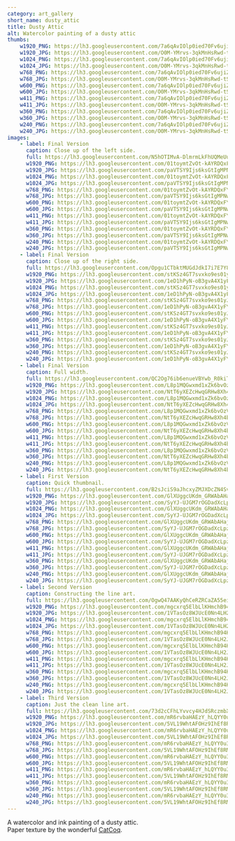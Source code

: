 ```yaml
---
category: art_gallery
short_name: dusty_attic
title: Dusty Attic
alt: Watercolor painting of a dusty attic
thumbs:
    w1920_PNG: https://lh3.googleusercontent.com/7a6qAvIOlp0ied70Fv6ujiZUO191s9DMtAP5iO9yidxu1LtBqoYR5Vhctz4yImW8t4cHAbNJ-bH5yy8PiIB_GU0bi5XBT4-rCBI0bIytLnAw6xNmcAhVS4p_StQr5HXY-W5o2tHvKA=w355
    w1920_JPG: https://lh3.googleusercontent.com/O0M-YMrvs-3qkMnHsRwd-tSdB4rXVHfSxVUZIWo3Cuwre-ONI0jcim-azZCubLy2m9GjOLsA-wybfcaHwKYdCdosdPxJlAq7n6t4388wvgVDUwZ_AQMnwlkZ-drnRVbedDNYZ1sO8w=w355
    w1024_PNG: https://lh3.googleusercontent.com/7a6qAvIOlp0ied70Fv6ujiZUO191s9DMtAP5iO9yidxu1LtBqoYR5Vhctz4yImW8t4cHAbNJ-bH5yy8PiIB_GU0bi5XBT4-rCBI0bIytLnAw6xNmcAhVS4p_StQr5HXY-W5o2tHvKA=w284
    w1024_JPG: https://lh3.googleusercontent.com/O0M-YMrvs-3qkMnHsRwd-tSdB4rXVHfSxVUZIWo3Cuwre-ONI0jcim-azZCubLy2m9GjOLsA-wybfcaHwKYdCdosdPxJlAq7n6t4388wvgVDUwZ_AQMnwlkZ-drnRVbedDNYZ1sO8w=w284
    w768_PNG: https://lh3.googleusercontent.com/7a6qAvIOlp0ied70Fv6ujiZUO191s9DMtAP5iO9yidxu1LtBqoYR5Vhctz4yImW8t4cHAbNJ-bH5yy8PiIB_GU0bi5XBT4-rCBI0bIytLnAw6xNmcAhVS4p_StQr5HXY-W5o2tHvKA=w213
    w768_JPG: https://lh3.googleusercontent.com/O0M-YMrvs-3qkMnHsRwd-tSdB4rXVHfSxVUZIWo3Cuwre-ONI0jcim-azZCubLy2m9GjOLsA-wybfcaHwKYdCdosdPxJlAq7n6t4388wvgVDUwZ_AQMnwlkZ-drnRVbedDNYZ1sO8w=w213
    w600_PNG: https://lh3.googleusercontent.com/7a6qAvIOlp0ied70Fv6ujiZUO191s9DMtAP5iO9yidxu1LtBqoYR5Vhctz4yImW8t4cHAbNJ-bH5yy8PiIB_GU0bi5XBT4-rCBI0bIytLnAw6xNmcAhVS4p_StQr5HXY-W5o2tHvKA=w166
    w600_JPG: https://lh3.googleusercontent.com/O0M-YMrvs-3qkMnHsRwd-tSdB4rXVHfSxVUZIWo3Cuwre-ONI0jcim-azZCubLy2m9GjOLsA-wybfcaHwKYdCdosdPxJlAq7n6t4388wvgVDUwZ_AQMnwlkZ-drnRVbedDNYZ1sO8w=w166
    w411_PNG: https://lh3.googleusercontent.com/7a6qAvIOlp0ied70Fv6ujiZUO191s9DMtAP5iO9yidxu1LtBqoYR5Vhctz4yImW8t4cHAbNJ-bH5yy8PiIB_GU0bi5XBT4-rCBI0bIytLnAw6xNmcAhVS4p_StQr5HXY-W5o2tHvKA=w114
    w411_JPG: https://lh3.googleusercontent.com/O0M-YMrvs-3qkMnHsRwd-tSdB4rXVHfSxVUZIWo3Cuwre-ONI0jcim-azZCubLy2m9GjOLsA-wybfcaHwKYdCdosdPxJlAq7n6t4388wvgVDUwZ_AQMnwlkZ-drnRVbedDNYZ1sO8w=w114
    w360_PNG: https://lh3.googleusercontent.com/7a6qAvIOlp0ied70Fv6ujiZUO191s9DMtAP5iO9yidxu1LtBqoYR5Vhctz4yImW8t4cHAbNJ-bH5yy8PiIB_GU0bi5XBT4-rCBI0bIytLnAw6xNmcAhVS4p_StQr5HXY-W5o2tHvKA=w100
    w360_JPG: https://lh3.googleusercontent.com/O0M-YMrvs-3qkMnHsRwd-tSdB4rXVHfSxVUZIWo3Cuwre-ONI0jcim-azZCubLy2m9GjOLsA-wybfcaHwKYdCdosdPxJlAq7n6t4388wvgVDUwZ_AQMnwlkZ-drnRVbedDNYZ1sO8w=w100
    w240_PNG: https://lh3.googleusercontent.com/7a6qAvIOlp0ied70Fv6ujiZUO191s9DMtAP5iO9yidxu1LtBqoYR5Vhctz4yImW8t4cHAbNJ-bH5yy8PiIB_GU0bi5XBT4-rCBI0bIytLnAw6xNmcAhVS4p_StQr5HXY-W5o2tHvKA=w66
    w240_JPG: https://lh3.googleusercontent.com/O0M-YMrvs-3qkMnHsRwd-tSdB4rXVHfSxVUZIWo3Cuwre-ONI0jcim-azZCubLy2m9GjOLsA-wybfcaHwKYdCdosdPxJlAq7n6t4388wvgVDUwZ_AQMnwlkZ-drnRVbedDNYZ1sO8w=w66
images:
    - label: Final Version
      caption: Close up of the left side.
      full: https://lh3.googleusercontent.com/N5hOTIMvA-DlmrmLkFhUQMeUuUVDo5p8CVasfXq2BI1IRvhPiAxngeIrcmSRDGOuF9bu4S7m5IX51zDQ4G97U7vMlAs7RZxQ4Bn8IbioraCEOKmcQ1pq_JV7IaLOS8aQC15Ip7oKEQ=w1080-h1080
      w1920_PNG: https://lh3.googleusercontent.com/01toymtZvOt-kAYRDQxFYVdFveUG0Tle1UsX83gzK5RI1B7n7-BLJfmMPQDJx8o0KYfBkV9EFyEbXlJB1KjIqQn-uzAjEU-B-E_R-L5d9KXYMH0q3WSJNF8oKYV7r_xqcg6EVMcy_w=w850
      w1920_JPG: https://lh3.googleusercontent.com/paVTSY9Ijs6ksGtIgMPNw2VIyhir1mwIz-sKyee-7RQ44xMGUEIfJJb6eRyoQvT4YSg8R0zIqdwgSq_Z2jh-UGC_EBtgij8LXuXRaZEUkAtIHTS3OPm3BZ2GZfxHWjXJqH4xpnBX9w=w850
      w1024_PNG: https://lh3.googleusercontent.com/01toymtZvOt-kAYRDQxFYVdFveUG0Tle1UsX83gzK5RI1B7n7-BLJfmMPQDJx8o0KYfBkV9EFyEbXlJB1KjIqQn-uzAjEU-B-E_R-L5d9KXYMH0q3WSJNF8oKYV7r_xqcg6EVMcy_w=w711
      w1024_JPG: https://lh3.googleusercontent.com/paVTSY9Ijs6ksGtIgMPNw2VIyhir1mwIz-sKyee-7RQ44xMGUEIfJJb6eRyoQvT4YSg8R0zIqdwgSq_Z2jh-UGC_EBtgij8LXuXRaZEUkAtIHTS3OPm3BZ2GZfxHWjXJqH4xpnBX9w=w711
      w768_PNG: https://lh3.googleusercontent.com/01toymtZvOt-kAYRDQxFYVdFveUG0Tle1UsX83gzK5RI1B7n7-BLJfmMPQDJx8o0KYfBkV9EFyEbXlJB1KjIqQn-uzAjEU-B-E_R-L5d9KXYMH0q3WSJNF8oKYV7r_xqcg6EVMcy_w=w533
      w768_JPG: https://lh3.googleusercontent.com/paVTSY9Ijs6ksGtIgMPNw2VIyhir1mwIz-sKyee-7RQ44xMGUEIfJJb6eRyoQvT4YSg8R0zIqdwgSq_Z2jh-UGC_EBtgij8LXuXRaZEUkAtIHTS3OPm3BZ2GZfxHWjXJqH4xpnBX9w=w533
      w600_PNG: https://lh3.googleusercontent.com/01toymtZvOt-kAYRDQxFYVdFveUG0Tle1UsX83gzK5RI1B7n7-BLJfmMPQDJx8o0KYfBkV9EFyEbXlJB1KjIqQn-uzAjEU-B-E_R-L5d9KXYMH0q3WSJNF8oKYV7r_xqcg6EVMcy_w=w416
      w600_JPG: https://lh3.googleusercontent.com/paVTSY9Ijs6ksGtIgMPNw2VIyhir1mwIz-sKyee-7RQ44xMGUEIfJJb6eRyoQvT4YSg8R0zIqdwgSq_Z2jh-UGC_EBtgij8LXuXRaZEUkAtIHTS3OPm3BZ2GZfxHWjXJqH4xpnBX9w=w416
      w411_PNG: https://lh3.googleusercontent.com/01toymtZvOt-kAYRDQxFYVdFveUG0Tle1UsX83gzK5RI1B7n7-BLJfmMPQDJx8o0KYfBkV9EFyEbXlJB1KjIqQn-uzAjEU-B-E_R-L5d9KXYMH0q3WSJNF8oKYV7r_xqcg6EVMcy_w=w285
      w411_JPG: https://lh3.googleusercontent.com/paVTSY9Ijs6ksGtIgMPNw2VIyhir1mwIz-sKyee-7RQ44xMGUEIfJJb6eRyoQvT4YSg8R0zIqdwgSq_Z2jh-UGC_EBtgij8LXuXRaZEUkAtIHTS3OPm3BZ2GZfxHWjXJqH4xpnBX9w=w285
      w360_PNG: https://lh3.googleusercontent.com/01toymtZvOt-kAYRDQxFYVdFveUG0Tle1UsX83gzK5RI1B7n7-BLJfmMPQDJx8o0KYfBkV9EFyEbXlJB1KjIqQn-uzAjEU-B-E_R-L5d9KXYMH0q3WSJNF8oKYV7r_xqcg6EVMcy_w=w250
      w360_JPG: https://lh3.googleusercontent.com/paVTSY9Ijs6ksGtIgMPNw2VIyhir1mwIz-sKyee-7RQ44xMGUEIfJJb6eRyoQvT4YSg8R0zIqdwgSq_Z2jh-UGC_EBtgij8LXuXRaZEUkAtIHTS3OPm3BZ2GZfxHWjXJqH4xpnBX9w=w250
      w240_PNG: https://lh3.googleusercontent.com/01toymtZvOt-kAYRDQxFYVdFveUG0Tle1UsX83gzK5RI1B7n7-BLJfmMPQDJx8o0KYfBkV9EFyEbXlJB1KjIqQn-uzAjEU-B-E_R-L5d9KXYMH0q3WSJNF8oKYV7r_xqcg6EVMcy_w=w166
      w240_JPG: https://lh3.googleusercontent.com/paVTSY9Ijs6ksGtIgMPNw2VIyhir1mwIz-sKyee-7RQ44xMGUEIfJJb6eRyoQvT4YSg8R0zIqdwgSq_Z2jh-UGC_EBtgij8LXuXRaZEUkAtIHTS3OPm3BZ2GZfxHWjXJqH4xpnBX9w=w166
    - label: Final Version
      caption: Close up of the right side.
      full: https://lh3.googleusercontent.com/Opgu1CTbktMUGdJdkI7i7E7Y8njrH8Z40IHHs-fwo1TGPhw_ObNnpgcglgBcXJEQgZjZekCRQIsityd1tbbQR84uW_gXGacSc8FM-lxhUO-MlTmDX_7EiOohTbPC7DHDgG6HtARyoQ=w1080-h1080
      w1920_PNG: https://lh3.googleusercontent.com/stKSz4GT7svxko9es01yJN3lYukIZKfRmkz-QOei82PoGsUrgenOuFIEiWoaEO9fhq6ELHgE3pUx8arZdZ32SID8-kf8CDjNBM_RpYhOd-X2Mj4bs6Y3WhQhQjTtj2CW69NCMukC4w=w850
      w1920_JPG: https://lh3.googleusercontent.com/1eD1hPyN-oB3gvA4X1yFYpm6q_2omtRtzHTzuzb7Va9wbB_nxA7sSYEqRi0X3majd_BaGMUfhE3SR82-J4ejQItCb-rJGQ1logwxMNnnjhM4u7x3Zevobe_q_AJXYZifgMvDqdT9Pw=w850
      w1024_PNG: https://lh3.googleusercontent.com/stKSz4GT7svxko9es01yJN3lYukIZKfRmkz-QOei82PoGsUrgenOuFIEiWoaEO9fhq6ELHgE3pUx8arZdZ32SID8-kf8CDjNBM_RpYhOd-X2Mj4bs6Y3WhQhQjTtj2CW69NCMukC4w=w711
      w1024_JPG: https://lh3.googleusercontent.com/1eD1hPyN-oB3gvA4X1yFYpm6q_2omtRtzHTzuzb7Va9wbB_nxA7sSYEqRi0X3majd_BaGMUfhE3SR82-J4ejQItCb-rJGQ1logwxMNnnjhM4u7x3Zevobe_q_AJXYZifgMvDqdT9Pw=w711
      w768_PNG: https://lh3.googleusercontent.com/stKSz4GT7svxko9es01yJN3lYukIZKfRmkz-QOei82PoGsUrgenOuFIEiWoaEO9fhq6ELHgE3pUx8arZdZ32SID8-kf8CDjNBM_RpYhOd-X2Mj4bs6Y3WhQhQjTtj2CW69NCMukC4w=w533
      w768_JPG: https://lh3.googleusercontent.com/1eD1hPyN-oB3gvA4X1yFYpm6q_2omtRtzHTzuzb7Va9wbB_nxA7sSYEqRi0X3majd_BaGMUfhE3SR82-J4ejQItCb-rJGQ1logwxMNnnjhM4u7x3Zevobe_q_AJXYZifgMvDqdT9Pw=w533
      w600_PNG: https://lh3.googleusercontent.com/stKSz4GT7svxko9es01yJN3lYukIZKfRmkz-QOei82PoGsUrgenOuFIEiWoaEO9fhq6ELHgE3pUx8arZdZ32SID8-kf8CDjNBM_RpYhOd-X2Mj4bs6Y3WhQhQjTtj2CW69NCMukC4w=w416
      w600_JPG: https://lh3.googleusercontent.com/1eD1hPyN-oB3gvA4X1yFYpm6q_2omtRtzHTzuzb7Va9wbB_nxA7sSYEqRi0X3majd_BaGMUfhE3SR82-J4ejQItCb-rJGQ1logwxMNnnjhM4u7x3Zevobe_q_AJXYZifgMvDqdT9Pw=w416
      w411_PNG: https://lh3.googleusercontent.com/stKSz4GT7svxko9es01yJN3lYukIZKfRmkz-QOei82PoGsUrgenOuFIEiWoaEO9fhq6ELHgE3pUx8arZdZ32SID8-kf8CDjNBM_RpYhOd-X2Mj4bs6Y3WhQhQjTtj2CW69NCMukC4w=w285
      w411_JPG: https://lh3.googleusercontent.com/1eD1hPyN-oB3gvA4X1yFYpm6q_2omtRtzHTzuzb7Va9wbB_nxA7sSYEqRi0X3majd_BaGMUfhE3SR82-J4ejQItCb-rJGQ1logwxMNnnjhM4u7x3Zevobe_q_AJXYZifgMvDqdT9Pw=w285
      w360_PNG: https://lh3.googleusercontent.com/stKSz4GT7svxko9es01yJN3lYukIZKfRmkz-QOei82PoGsUrgenOuFIEiWoaEO9fhq6ELHgE3pUx8arZdZ32SID8-kf8CDjNBM_RpYhOd-X2Mj4bs6Y3WhQhQjTtj2CW69NCMukC4w=w250
      w360_JPG: https://lh3.googleusercontent.com/1eD1hPyN-oB3gvA4X1yFYpm6q_2omtRtzHTzuzb7Va9wbB_nxA7sSYEqRi0X3majd_BaGMUfhE3SR82-J4ejQItCb-rJGQ1logwxMNnnjhM4u7x3Zevobe_q_AJXYZifgMvDqdT9Pw=w250
      w240_PNG: https://lh3.googleusercontent.com/stKSz4GT7svxko9es01yJN3lYukIZKfRmkz-QOei82PoGsUrgenOuFIEiWoaEO9fhq6ELHgE3pUx8arZdZ32SID8-kf8CDjNBM_RpYhOd-X2Mj4bs6Y3WhQhQjTtj2CW69NCMukC4w=w166
      w240_JPG: https://lh3.googleusercontent.com/1eD1hPyN-oB3gvA4X1yFYpm6q_2omtRtzHTzuzb7Va9wbB_nxA7sSYEqRi0X3majd_BaGMUfhE3SR82-J4ejQItCb-rJGQ1logwxMNnnjhM4u7x3Zevobe_q_AJXYZifgMvDqdT9Pw=w166
    - label: Final Version
      caption: Full width.
      full: https://lh3.googleusercontent.com/QC2Og76ib6enueVBYwb_R0kiT_5fIViTbW5jevmXWW95jF_NG-9-rvBPcXzEa4dAaeWJ4BRYTOdUlwYNH3qysTW7bcVuDFEu5spTjnE0j4shdGifSXg2X0Fe_-IySVAG9TFyBZseGA=w1080-h1080
      w1920_PNG: https://lh3.googleusercontent.com/L8p1MQGwxmd1xZk6bvOzVTX8hHINs19_XTU7dHR6E7w21r8hNPR1H3Z0f026YLR3D70j02v3fZuS5Zxt4q1ybEorWv8dP700_4HL-EtQN7W_TTKpfLEKYwPUqqdFW3P1s2ZBpHo6BA=w850
      w1920_JPG: https://lh3.googleusercontent.com/NtT6yXEZcHwqGRHw8Xh4bm1Ll8SlWgtuc8OPAhf3tik0s638wTN_qRN70BoEXn9vayG1phfIv-q1sB5ZZ0rCZt1ZIap0dPcoyK8ObqVS7HFR_6c0Ab2S2PkqnmJkuYeaVhH4zdTx3Q=w850
      w1024_PNG: https://lh3.googleusercontent.com/L8p1MQGwxmd1xZk6bvOzVTX8hHINs19_XTU7dHR6E7w21r8hNPR1H3Z0f026YLR3D70j02v3fZuS5Zxt4q1ybEorWv8dP700_4HL-EtQN7W_TTKpfLEKYwPUqqdFW3P1s2ZBpHo6BA=w711
      w1024_JPG: https://lh3.googleusercontent.com/NtT6yXEZcHwqGRHw8Xh4bm1Ll8SlWgtuc8OPAhf3tik0s638wTN_qRN70BoEXn9vayG1phfIv-q1sB5ZZ0rCZt1ZIap0dPcoyK8ObqVS7HFR_6c0Ab2S2PkqnmJkuYeaVhH4zdTx3Q=w711
      w768_PNG: https://lh3.googleusercontent.com/L8p1MQGwxmd1xZk6bvOzVTX8hHINs19_XTU7dHR6E7w21r8hNPR1H3Z0f026YLR3D70j02v3fZuS5Zxt4q1ybEorWv8dP700_4HL-EtQN7W_TTKpfLEKYwPUqqdFW3P1s2ZBpHo6BA=w533
      w768_JPG: https://lh3.googleusercontent.com/NtT6yXEZcHwqGRHw8Xh4bm1Ll8SlWgtuc8OPAhf3tik0s638wTN_qRN70BoEXn9vayG1phfIv-q1sB5ZZ0rCZt1ZIap0dPcoyK8ObqVS7HFR_6c0Ab2S2PkqnmJkuYeaVhH4zdTx3Q=w533
      w600_PNG: https://lh3.googleusercontent.com/L8p1MQGwxmd1xZk6bvOzVTX8hHINs19_XTU7dHR6E7w21r8hNPR1H3Z0f026YLR3D70j02v3fZuS5Zxt4q1ybEorWv8dP700_4HL-EtQN7W_TTKpfLEKYwPUqqdFW3P1s2ZBpHo6BA=w416
      w600_JPG: https://lh3.googleusercontent.com/NtT6yXEZcHwqGRHw8Xh4bm1Ll8SlWgtuc8OPAhf3tik0s638wTN_qRN70BoEXn9vayG1phfIv-q1sB5ZZ0rCZt1ZIap0dPcoyK8ObqVS7HFR_6c0Ab2S2PkqnmJkuYeaVhH4zdTx3Q=w416
      w411_PNG: https://lh3.googleusercontent.com/L8p1MQGwxmd1xZk6bvOzVTX8hHINs19_XTU7dHR6E7w21r8hNPR1H3Z0f026YLR3D70j02v3fZuS5Zxt4q1ybEorWv8dP700_4HL-EtQN7W_TTKpfLEKYwPUqqdFW3P1s2ZBpHo6BA=w285
      w411_JPG: https://lh3.googleusercontent.com/NtT6yXEZcHwqGRHw8Xh4bm1Ll8SlWgtuc8OPAhf3tik0s638wTN_qRN70BoEXn9vayG1phfIv-q1sB5ZZ0rCZt1ZIap0dPcoyK8ObqVS7HFR_6c0Ab2S2PkqnmJkuYeaVhH4zdTx3Q=w285
      w360_PNG: https://lh3.googleusercontent.com/L8p1MQGwxmd1xZk6bvOzVTX8hHINs19_XTU7dHR6E7w21r8hNPR1H3Z0f026YLR3D70j02v3fZuS5Zxt4q1ybEorWv8dP700_4HL-EtQN7W_TTKpfLEKYwPUqqdFW3P1s2ZBpHo6BA=w250
      w360_JPG: https://lh3.googleusercontent.com/NtT6yXEZcHwqGRHw8Xh4bm1Ll8SlWgtuc8OPAhf3tik0s638wTN_qRN70BoEXn9vayG1phfIv-q1sB5ZZ0rCZt1ZIap0dPcoyK8ObqVS7HFR_6c0Ab2S2PkqnmJkuYeaVhH4zdTx3Q=w250
      w240_PNG: https://lh3.googleusercontent.com/L8p1MQGwxmd1xZk6bvOzVTX8hHINs19_XTU7dHR6E7w21r8hNPR1H3Z0f026YLR3D70j02v3fZuS5Zxt4q1ybEorWv8dP700_4HL-EtQN7W_TTKpfLEKYwPUqqdFW3P1s2ZBpHo6BA=w166
      w240_JPG: https://lh3.googleusercontent.com/NtT6yXEZcHwqGRHw8Xh4bm1Ll8SlWgtuc8OPAhf3tik0s638wTN_qRN70BoEXn9vayG1phfIv-q1sB5ZZ0rCZt1ZIap0dPcoyK8ObqVS7HFR_6c0Ab2S2PkqnmJkuYeaVhH4zdTx3Q=w166
    - label: First Version
      caption: Quick thumbnail.
      full: https://lh3.googleusercontent.com/B2sJciS9aJhcxyZMJXDcZN4SvtJUwUrkIP3OBHKk6rjLP5lELymAY6og5rpyfYwTFKFwVC-QWrSWeez9tjNLWQFOqoBZZStBVZGI5JSUj7fMYbrgLfBPhZJ_6RTuR7cgccppVKDY3w=w1080-h1080
      w1920_PNG: https://lh3.googleusercontent.com/GlXUggcUKdm_GRWAbAHaj_JO13wNyycURGQAAo_bFrvn0VtKUjQlPOVo4JjDPfx0lTI63hWbvgRbFUYsvk78Zl4wxt6u1v0p1S2BPbqBoZQRWCn0ZHkJESs5BNqS6luHp_gQL7Tz4g=w850
      w1920_JPG: https://lh3.googleusercontent.com/SyYJ-UJGM7rOGDadXcLpzdbE2mNKslnaah1QpytMdR6-axClvUxo2cqA8UXVxf8sKA2wqUf0wK5ZjNRZRVatwnf5sn7lWPv11VpLB3FjQP0BRLXNrhinMNVJcjI3u1mvZG3AgYGmjQ=w850
      w1024_PNG: https://lh3.googleusercontent.com/GlXUggcUKdm_GRWAbAHaj_JO13wNyycURGQAAo_bFrvn0VtKUjQlPOVo4JjDPfx0lTI63hWbvgRbFUYsvk78Zl4wxt6u1v0p1S2BPbqBoZQRWCn0ZHkJESs5BNqS6luHp_gQL7Tz4g=w711
      w1024_JPG: https://lh3.googleusercontent.com/SyYJ-UJGM7rOGDadXcLpzdbE2mNKslnaah1QpytMdR6-axClvUxo2cqA8UXVxf8sKA2wqUf0wK5ZjNRZRVatwnf5sn7lWPv11VpLB3FjQP0BRLXNrhinMNVJcjI3u1mvZG3AgYGmjQ=w711
      w768_PNG: https://lh3.googleusercontent.com/GlXUggcUKdm_GRWAbAHaj_JO13wNyycURGQAAo_bFrvn0VtKUjQlPOVo4JjDPfx0lTI63hWbvgRbFUYsvk78Zl4wxt6u1v0p1S2BPbqBoZQRWCn0ZHkJESs5BNqS6luHp_gQL7Tz4g=w533
      w768_JPG: https://lh3.googleusercontent.com/SyYJ-UJGM7rOGDadXcLpzdbE2mNKslnaah1QpytMdR6-axClvUxo2cqA8UXVxf8sKA2wqUf0wK5ZjNRZRVatwnf5sn7lWPv11VpLB3FjQP0BRLXNrhinMNVJcjI3u1mvZG3AgYGmjQ=w533
      w600_PNG: https://lh3.googleusercontent.com/GlXUggcUKdm_GRWAbAHaj_JO13wNyycURGQAAo_bFrvn0VtKUjQlPOVo4JjDPfx0lTI63hWbvgRbFUYsvk78Zl4wxt6u1v0p1S2BPbqBoZQRWCn0ZHkJESs5BNqS6luHp_gQL7Tz4g=w416
      w600_JPG: https://lh3.googleusercontent.com/SyYJ-UJGM7rOGDadXcLpzdbE2mNKslnaah1QpytMdR6-axClvUxo2cqA8UXVxf8sKA2wqUf0wK5ZjNRZRVatwnf5sn7lWPv11VpLB3FjQP0BRLXNrhinMNVJcjI3u1mvZG3AgYGmjQ=w416
      w411_PNG: https://lh3.googleusercontent.com/GlXUggcUKdm_GRWAbAHaj_JO13wNyycURGQAAo_bFrvn0VtKUjQlPOVo4JjDPfx0lTI63hWbvgRbFUYsvk78Zl4wxt6u1v0p1S2BPbqBoZQRWCn0ZHkJESs5BNqS6luHp_gQL7Tz4g=w285
      w411_JPG: https://lh3.googleusercontent.com/SyYJ-UJGM7rOGDadXcLpzdbE2mNKslnaah1QpytMdR6-axClvUxo2cqA8UXVxf8sKA2wqUf0wK5ZjNRZRVatwnf5sn7lWPv11VpLB3FjQP0BRLXNrhinMNVJcjI3u1mvZG3AgYGmjQ=w285
      w360_PNG: https://lh3.googleusercontent.com/GlXUggcUKdm_GRWAbAHaj_JO13wNyycURGQAAo_bFrvn0VtKUjQlPOVo4JjDPfx0lTI63hWbvgRbFUYsvk78Zl4wxt6u1v0p1S2BPbqBoZQRWCn0ZHkJESs5BNqS6luHp_gQL7Tz4g=w250
      w360_JPG: https://lh3.googleusercontent.com/SyYJ-UJGM7rOGDadXcLpzdbE2mNKslnaah1QpytMdR6-axClvUxo2cqA8UXVxf8sKA2wqUf0wK5ZjNRZRVatwnf5sn7lWPv11VpLB3FjQP0BRLXNrhinMNVJcjI3u1mvZG3AgYGmjQ=w250
      w240_PNG: https://lh3.googleusercontent.com/GlXUggcUKdm_GRWAbAHaj_JO13wNyycURGQAAo_bFrvn0VtKUjQlPOVo4JjDPfx0lTI63hWbvgRbFUYsvk78Zl4wxt6u1v0p1S2BPbqBoZQRWCn0ZHkJESs5BNqS6luHp_gQL7Tz4g=w166
      w240_JPG: https://lh3.googleusercontent.com/SyYJ-UJGM7rOGDadXcLpzdbE2mNKslnaah1QpytMdR6-axClvUxo2cqA8UXVxf8sKA2wqUf0wK5ZjNRZRVatwnf5sn7lWPv11VpLB3FjQP0BRLXNrhinMNVJcjI3u1mvZG3AgYGmjQ=w166
    - label: Second Version
      caption: Constructing the line art.
      full: https://lh3.googleusercontent.com/OgwQ47AAKyQhCeRZRCaZA55eiVexbloINzD4rqg8LsHYrAwGyIv1aCCOjr6N2LFmZ944FJhfFmNxdXi8JUQC2LaTOzarH3cbw3ScYXaDiKlv4dlYFX3tg-0YmR2CLjPjD0TehP4uGw=w1080-h1080
      w1920_PNG: https://lh3.googleusercontent.com/mgcxrq5ElbLlKHmchB94H_mFdtUyvG8IrwRKEteOewRiOug9fZR1KmD7nG94jMx9GDYVfMR9YaPgLZ6mhyAQs2DmQsygviEPNoovMChGf-by8GSXP011tLroEZznvQsIjRwIt5u63Q=w850
      w1920_JPG: https://lh3.googleusercontent.com/1VTasOz8WJUcE0Nn4LH2J7ULZitJW41mZAeLH5lG70iMpTFGCZyoLidP_jOLPzKTwofzxnFOfFlczUui86WIZCysJo4nF8Elhfx5p-wZV4mf5xh6sCSLEF7C17rKIZpcg6phpMazsQ=w850
      w1024_PNG: https://lh3.googleusercontent.com/mgcxrq5ElbLlKHmchB94H_mFdtUyvG8IrwRKEteOewRiOug9fZR1KmD7nG94jMx9GDYVfMR9YaPgLZ6mhyAQs2DmQsygviEPNoovMChGf-by8GSXP011tLroEZznvQsIjRwIt5u63Q=w711
      w1024_JPG: https://lh3.googleusercontent.com/1VTasOz8WJUcE0Nn4LH2J7ULZitJW41mZAeLH5lG70iMpTFGCZyoLidP_jOLPzKTwofzxnFOfFlczUui86WIZCysJo4nF8Elhfx5p-wZV4mf5xh6sCSLEF7C17rKIZpcg6phpMazsQ=w711
      w768_PNG: https://lh3.googleusercontent.com/mgcxrq5ElbLlKHmchB94H_mFdtUyvG8IrwRKEteOewRiOug9fZR1KmD7nG94jMx9GDYVfMR9YaPgLZ6mhyAQs2DmQsygviEPNoovMChGf-by8GSXP011tLroEZznvQsIjRwIt5u63Q=w533
      w768_JPG: https://lh3.googleusercontent.com/1VTasOz8WJUcE0Nn4LH2J7ULZitJW41mZAeLH5lG70iMpTFGCZyoLidP_jOLPzKTwofzxnFOfFlczUui86WIZCysJo4nF8Elhfx5p-wZV4mf5xh6sCSLEF7C17rKIZpcg6phpMazsQ=w533
      w600_PNG: https://lh3.googleusercontent.com/mgcxrq5ElbLlKHmchB94H_mFdtUyvG8IrwRKEteOewRiOug9fZR1KmD7nG94jMx9GDYVfMR9YaPgLZ6mhyAQs2DmQsygviEPNoovMChGf-by8GSXP011tLroEZznvQsIjRwIt5u63Q=w416
      w600_JPG: https://lh3.googleusercontent.com/1VTasOz8WJUcE0Nn4LH2J7ULZitJW41mZAeLH5lG70iMpTFGCZyoLidP_jOLPzKTwofzxnFOfFlczUui86WIZCysJo4nF8Elhfx5p-wZV4mf5xh6sCSLEF7C17rKIZpcg6phpMazsQ=w416
      w411_PNG: https://lh3.googleusercontent.com/mgcxrq5ElbLlKHmchB94H_mFdtUyvG8IrwRKEteOewRiOug9fZR1KmD7nG94jMx9GDYVfMR9YaPgLZ6mhyAQs2DmQsygviEPNoovMChGf-by8GSXP011tLroEZznvQsIjRwIt5u63Q=w285
      w411_JPG: https://lh3.googleusercontent.com/1VTasOz8WJUcE0Nn4LH2J7ULZitJW41mZAeLH5lG70iMpTFGCZyoLidP_jOLPzKTwofzxnFOfFlczUui86WIZCysJo4nF8Elhfx5p-wZV4mf5xh6sCSLEF7C17rKIZpcg6phpMazsQ=w285
      w360_PNG: https://lh3.googleusercontent.com/mgcxrq5ElbLlKHmchB94H_mFdtUyvG8IrwRKEteOewRiOug9fZR1KmD7nG94jMx9GDYVfMR9YaPgLZ6mhyAQs2DmQsygviEPNoovMChGf-by8GSXP011tLroEZznvQsIjRwIt5u63Q=w250
      w360_JPG: https://lh3.googleusercontent.com/1VTasOz8WJUcE0Nn4LH2J7ULZitJW41mZAeLH5lG70iMpTFGCZyoLidP_jOLPzKTwofzxnFOfFlczUui86WIZCysJo4nF8Elhfx5p-wZV4mf5xh6sCSLEF7C17rKIZpcg6phpMazsQ=w250
      w240_PNG: https://lh3.googleusercontent.com/mgcxrq5ElbLlKHmchB94H_mFdtUyvG8IrwRKEteOewRiOug9fZR1KmD7nG94jMx9GDYVfMR9YaPgLZ6mhyAQs2DmQsygviEPNoovMChGf-by8GSXP011tLroEZznvQsIjRwIt5u63Q=w166
      w240_JPG: https://lh3.googleusercontent.com/1VTasOz8WJUcE0Nn4LH2J7ULZitJW41mZAeLH5lG70iMpTFGCZyoLidP_jOLPzKTwofzxnFOfFlczUui86WIZCysJo4nF8Elhfx5p-wZV4mf5xh6sCSLEF7C17rKIZpcg6phpMazsQ=w166
    - label: Third Version
      caption: Just the clean line art.
      full: https://lh3.googleusercontent.com/73d2cCFhLYvvcy4HJdSRczmbXWBoy7LaDw938tjAMAi0vFBnqowOnSur1X_oksqcVl2TnQzyDU6H2WIYNZzVbqAq1OV79mXB6smouk761Kgab2BjL1O-5I7HaOyj0T4PheqhgnPUOg=w1080-h1080
      w1920_PNG: https://lh3.googleusercontent.com/mR6rvbaHAEzY_hLQYY0u348-KawriQN6AhIPsJAKlZ0IP1hd4VAUtKzRwcBJ-njwtVgNdI0fgvrdJAhTTt3FRSOxNW1jWUVpR9xSsjrCThzXaiumDakDISy1GZxByXZLFmLDf6Au2Q=w850
      w1920_JPG: https://lh3.googleusercontent.com/5VL19WhtAFOHz9IhEf8RMgwjbkdhGiZPq6O3JC3lwtJS3qGDQZ0LyH_ETNHG8FmJWW9sYBBkIiL-UGf-1Y3onIBoM7bdKRJFFYmBAMePmEcW7bKaZV2O2Q7gVlMyjYHZjsgQ_KzfMw=w850
      w1024_PNG: https://lh3.googleusercontent.com/mR6rvbaHAEzY_hLQYY0u348-KawriQN6AhIPsJAKlZ0IP1hd4VAUtKzRwcBJ-njwtVgNdI0fgvrdJAhTTt3FRSOxNW1jWUVpR9xSsjrCThzXaiumDakDISy1GZxByXZLFmLDf6Au2Q=w711
      w1024_JPG: https://lh3.googleusercontent.com/5VL19WhtAFOHz9IhEf8RMgwjbkdhGiZPq6O3JC3lwtJS3qGDQZ0LyH_ETNHG8FmJWW9sYBBkIiL-UGf-1Y3onIBoM7bdKRJFFYmBAMePmEcW7bKaZV2O2Q7gVlMyjYHZjsgQ_KzfMw=w711
      w768_PNG: https://lh3.googleusercontent.com/mR6rvbaHAEzY_hLQYY0u348-KawriQN6AhIPsJAKlZ0IP1hd4VAUtKzRwcBJ-njwtVgNdI0fgvrdJAhTTt3FRSOxNW1jWUVpR9xSsjrCThzXaiumDakDISy1GZxByXZLFmLDf6Au2Q=w533
      w768_JPG: https://lh3.googleusercontent.com/5VL19WhtAFOHz9IhEf8RMgwjbkdhGiZPq6O3JC3lwtJS3qGDQZ0LyH_ETNHG8FmJWW9sYBBkIiL-UGf-1Y3onIBoM7bdKRJFFYmBAMePmEcW7bKaZV2O2Q7gVlMyjYHZjsgQ_KzfMw=w533
      w600_PNG: https://lh3.googleusercontent.com/mR6rvbaHAEzY_hLQYY0u348-KawriQN6AhIPsJAKlZ0IP1hd4VAUtKzRwcBJ-njwtVgNdI0fgvrdJAhTTt3FRSOxNW1jWUVpR9xSsjrCThzXaiumDakDISy1GZxByXZLFmLDf6Au2Q=w416
      w600_JPG: https://lh3.googleusercontent.com/5VL19WhtAFOHz9IhEf8RMgwjbkdhGiZPq6O3JC3lwtJS3qGDQZ0LyH_ETNHG8FmJWW9sYBBkIiL-UGf-1Y3onIBoM7bdKRJFFYmBAMePmEcW7bKaZV2O2Q7gVlMyjYHZjsgQ_KzfMw=w416
      w411_PNG: https://lh3.googleusercontent.com/mR6rvbaHAEzY_hLQYY0u348-KawriQN6AhIPsJAKlZ0IP1hd4VAUtKzRwcBJ-njwtVgNdI0fgvrdJAhTTt3FRSOxNW1jWUVpR9xSsjrCThzXaiumDakDISy1GZxByXZLFmLDf6Au2Q=w285
      w411_JPG: https://lh3.googleusercontent.com/5VL19WhtAFOHz9IhEf8RMgwjbkdhGiZPq6O3JC3lwtJS3qGDQZ0LyH_ETNHG8FmJWW9sYBBkIiL-UGf-1Y3onIBoM7bdKRJFFYmBAMePmEcW7bKaZV2O2Q7gVlMyjYHZjsgQ_KzfMw=w285
      w360_PNG: https://lh3.googleusercontent.com/mR6rvbaHAEzY_hLQYY0u348-KawriQN6AhIPsJAKlZ0IP1hd4VAUtKzRwcBJ-njwtVgNdI0fgvrdJAhTTt3FRSOxNW1jWUVpR9xSsjrCThzXaiumDakDISy1GZxByXZLFmLDf6Au2Q=w250
      w360_JPG: https://lh3.googleusercontent.com/5VL19WhtAFOHz9IhEf8RMgwjbkdhGiZPq6O3JC3lwtJS3qGDQZ0LyH_ETNHG8FmJWW9sYBBkIiL-UGf-1Y3onIBoM7bdKRJFFYmBAMePmEcW7bKaZV2O2Q7gVlMyjYHZjsgQ_KzfMw=w250
      w240_PNG: https://lh3.googleusercontent.com/mR6rvbaHAEzY_hLQYY0u348-KawriQN6AhIPsJAKlZ0IP1hd4VAUtKzRwcBJ-njwtVgNdI0fgvrdJAhTTt3FRSOxNW1jWUVpR9xSsjrCThzXaiumDakDISy1GZxByXZLFmLDf6Au2Q=w166
      w240_JPG: https://lh3.googleusercontent.com/5VL19WhtAFOHz9IhEf8RMgwjbkdhGiZPq6O3JC3lwtJS3qGDQZ0LyH_ETNHG8FmJWW9sYBBkIiL-UGf-1Y3onIBoM7bdKRJFFYmBAMePmEcW7bKaZV2O2Q7gVlMyjYHZjsgQ_KzfMw=w166
---
```


A watercolor and ink painting of a dusty attic.  
Paper texture by the wonderful [CatCoq](https://www.instagram.com/catcoq/).
